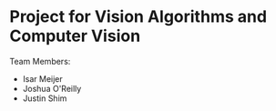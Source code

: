 # Project for Vision Algorithms and Computer Vision


Team Members:  

- Isar Meijer
- Joshua O'Reilly
- Justin Shim
